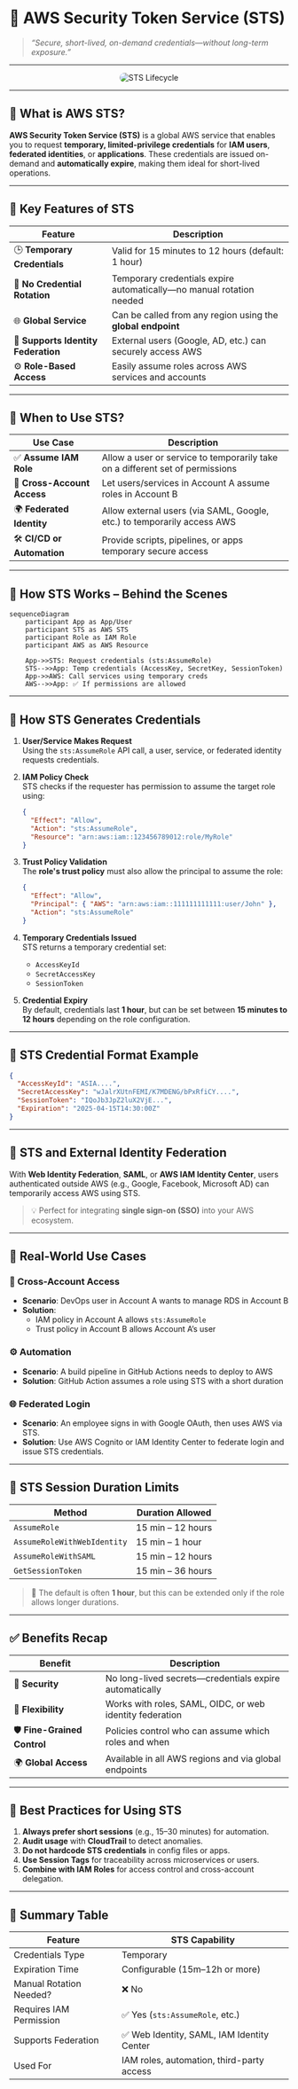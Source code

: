 # 🔐 **AWS Security Token Service (STS)**

> _“Secure, short-lived, on-demand credentials—without long-term exposure.”_

---

<div style="text-align: center;">
  <img src="images/sts-lifecycle.gif" alt="STS Lifecycle" style="border-radius: 20px;" />
</div>

---

## 📘 **What is AWS STS?**

**AWS Security Token Service (STS)** is a global AWS service that enables you to request **temporary, limited-privilege credentials** for **IAM users**, **federated identities**, or **applications**. These credentials are issued on-demand and **automatically expire**, making them ideal for short-lived operations.

---

## 🌟 **Key Features of STS**

| Feature                             | Description                                                          |
| ----------------------------------- | -------------------------------------------------------------------- |
| 🕒 **Temporary Credentials**        | Valid for 15 minutes to 12 hours (default: 1 hour)                   |
| 🔄 **No Credential Rotation**       | Temporary credentials expire automatically—no manual rotation needed |
| 🌐 **Global Service**               | Can be called from any region using the **global endpoint**          |
| 🔐 **Supports Identity Federation** | External users (Google, AD, etc.) can securely access AWS            |
| ⚙️ **Role-Based Access**            | Easily assume roles across AWS services and accounts                 |

---

## 🎯 **When to Use STS?**

| Use Case                    | Description                                                                   |
| --------------------------- | ----------------------------------------------------------------------------- |
| ✅ **Assume IAM Role**      | Allow a user or service to temporarily take on a different set of permissions |
| 🔁 **Cross-Account Access** | Let users/services in Account A assume roles in Account B                     |
| 🌍 **Federated Identity**   | Allow external users (via SAML, Google, etc.) to temporarily access AWS       |
| 🛠️ **CI/CD or Automation**  | Provide scripts, pipelines, or apps temporary secure access                   |

---

## 🔄 **How STS Works – Behind the Scenes**

```mermaid
sequenceDiagram
    participant App as App/User
    participant STS as AWS STS
    participant Role as IAM Role
    participant AWS as AWS Resource

    App->>STS: Request credentials (sts:AssumeRole)
    STS-->>App: Temp credentials (AccessKey, SecretKey, SessionToken)
    App->>AWS: Call services using temporary creds
    AWS-->>App: ✅ If permissions are allowed
```

---

## 🔧 **How STS Generates Credentials**

1. **User/Service Makes Request**  
   Using the `sts:AssumeRole` API call, a user, service, or federated identity requests credentials.

2. **IAM Policy Check**  
   STS checks if the requester has permission to assume the target role using:

   ```json
   {
     "Effect": "Allow",
     "Action": "sts:AssumeRole",
     "Resource": "arn:aws:iam::123456789012:role/MyRole"
   }
   ```

3. **Trust Policy Validation**  
   The **role's trust policy** must also allow the principal to assume the role:

   ```json
   {
     "Effect": "Allow",
     "Principal": { "AWS": "arn:aws:iam::111111111111:user/John" },
     "Action": "sts:AssumeRole"
   }
   ```

4. **Temporary Credentials Issued**  
   STS returns a temporary credential set:

   - `AccessKeyId`
   - `SecretAccessKey`
   - `SessionToken`

5. **Credential Expiry**  
   By default, credentials last **1 hour**, but can be set between **15 minutes to 12 hours** depending on the role configuration.

---

## 🔑 **STS Credential Format Example**

```json
{
  "AccessKeyId": "ASIA....",
  "SecretAccessKey": "wJalrXUtnFEMI/K7MDENG/bPxRfiCY....",
  "SessionToken": "IQoJb3JpZ2luX2VjE...",
  "Expiration": "2025-04-15T14:30:00Z"
}
```

---

## 👥 **STS and External Identity Federation**

With **Web Identity Federation**, **SAML**, or **AWS IAM Identity Center**, users authenticated outside AWS (e.g., Google, Facebook, Microsoft AD) can temporarily access AWS using STS.

> 💡 Perfect for integrating **single sign-on (SSO)** into your AWS ecosystem.

---

## 🧪 **Real-World Use Cases**

### 🔄 Cross-Account Access

- **Scenario**: DevOps user in Account A wants to manage RDS in Account B
- **Solution**:
  - IAM policy in Account A allows `sts:AssumeRole`
  - Trust policy in Account B allows Account A’s user

### ⚙️ Automation

- **Scenario**: A build pipeline in GitHub Actions needs to deploy to AWS
- **Solution**: GitHub Action assumes a role using STS with a short duration

### 🌐 Federated Login

- **Scenario**: An employee signs in with Google OAuth, then uses AWS via STS.
- **Solution**: Use AWS Cognito or IAM Identity Center to federate login and issue STS credentials.

---

## 📏 **STS Session Duration Limits**

| Method                      | Duration Allowed  |
| --------------------------- | ----------------- |
| `AssumeRole`                | 15 min – 12 hours |
| `AssumeRoleWithWebIdentity` | 15 min – 1 hour   |
| `AssumeRoleWithSAML`        | 15 min – 12 hours |
| `GetSessionToken`           | 15 min – 36 hours |

> 📝 The default is often **1 hour**, but this can be extended only if the role allows longer durations.

---

## ✅ **Benefits Recap**

| Benefit                     | Description                                              |
| --------------------------- | -------------------------------------------------------- |
| 🔐 **Security**             | No long-lived secrets—credentials expire automatically   |
| 🔄 **Flexibility**          | Works with roles, SAML, OIDC, or web identity federation |
| 🛡️ **Fine-Grained Control** | Policies control who can assume which roles and when     |
| 🌍 **Global Access**        | Available in all AWS regions and via global endpoints    |

---

## 🧠 Best Practices for Using STS

1. **Always prefer short sessions** (e.g., 15–30 minutes) for automation.
2. **Audit usage** with **CloudTrail** to detect anomalies.
3. **Do not hardcode STS credentials** in config files or apps.
4. **Use Session Tags** for traceability across microservices or users.
5. **Combine with IAM Roles** for access control and cross-account delegation.

---

## 🧩 Summary Table

| Feature                 | STS Capability                             |
| ----------------------- | ------------------------------------------ |
| Credentials Type        | Temporary                                  |
| Expiration Time         | Configurable (15m–12h or more)             |
| Manual Rotation Needed? | ❌ No                                      |
| Requires IAM Permission | ✅ Yes (`sts:AssumeRole`, etc.)            |
| Supports Federation     | ✅ Web Identity, SAML, IAM Identity Center |
| Used For                | IAM roles, automation, third-party access  |
